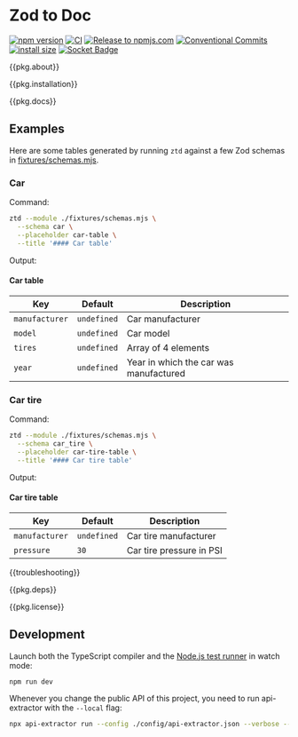 # Zod to Doc

[![npm version](https://badge.fury.io/js/@jackdbd%2Fzod-to-doc.svg)](https://badge.fury.io/js/@jackdbd%2Fzod-to-doc)
[![CI](https://github.com/jackdbd/zod-to-doc/actions/workflows/ci.yaml/badge.svg)](https://github.com/jackdbd/zod-to-doc/actions/workflows/ci.yaml)
[![Release to npmjs.com](https://github.com/jackdbd/zod-to-doc/actions/workflows/release-to-npmjs.yaml/badge.svg)](https://github.com/jackdbd/zod-to-doc/actions/workflows/release-to-npmjs.yaml)
[![Conventional Commits](https://img.shields.io/badge/Conventional%20Commits-1.0.0-%23FE5196?logo=conventionalcommits&logoColor=white)](https://conventionalcommits.org)
[![install size](https://packagephobia.com/badge?p=@jackdbd/zod-to-doc)](https://packagephobia.com/result?p=@jackdbd/zod-to-doc)
[![Socket Badge](https://socket.dev/api/badge/npm/package/@jackdbd/zod-to-doc)](https://socket.dev/npm/package/@jackdbd/zod-to-doc)

<!-- toc -->

{{pkg.about}}

{{pkg.installation}}

{{pkg.docs}}

## Examples

Here are some tables generated by running `ztd` against a few Zod schemas in [fixtures/schemas.mjs](./fixtures/schemas.mjs).

### Car

Command:

```sh
ztd --module ./fixtures/schemas.mjs \
  --schema car \
  --placeholder car-table \
  --title '#### Car table'
```

Output:

<!-- BEGIN car-table -->
<!-- DON'T EDIT THIS SECTION, INSTEAD RE-RUN ztd TO UPDATE -->

#### Car table

| Key | Default | Description |
|---|---|---|
| `manufacturer` | `undefined` | Car manufacturer |
| `model` | `undefined` | Car model |
| `tires` | `undefined` | Array of 4 elements |
| `year` | `undefined` | Year in which the car was manufactured |
<!-- END car-table -->

<!-- Same example, but using [transclude](https://github.com/thi-ng/umbrella/tree/main/packages/transclude). -->

<!-- {{table.car}} -->

### Car tire

Command:

```sh
ztd --module ./fixtures/schemas.mjs \
  --schema car_tire \
  --placeholder car-tire-table \
  --title '#### Car tire table'
```

Output:

<!-- BEGIN car-tire-table -->
<!-- DON'T EDIT THIS SECTION, INSTEAD RE-RUN ztd TO UPDATE -->

#### Car tire table

| Key | Default | Description |
|---|---|---|
| `manufacturer` | `undefined` | Car tire manufacturer |
| `pressure` | `30` | Car tire pressure in PSI |
<!-- END car-tire-table -->

<!-- Same example, but using [transclude](https://github.com/thi-ng/umbrella/tree/main/packages/transclude). -->

<!-- {{table.tire}} -->

{{troubleshooting}}

{{pkg.deps}}

{{pkg.license}}

## Development

Launch both the TypeScript compiler and the [Node.js test runner](https://nodejs.org/api/test.html) in watch mode:

```sh
npm run dev
```

Whenever you change the public API of this project, you need to run api-extractor with the `--local` flag:

```sh
npx api-extractor run --config ./config/api-extractor.json --verbose --local
```
